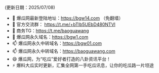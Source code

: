 (更新日期：2025/07/08)
- 👋 爆瓜网最新登陆地址：https://bgw14.com （免翻墙）
- 👀 官方交流群： https://t.me/+bTlb5UEbD480NTVl
- 🌱 商务TG：https://t.me/baoguawang
- 💞️ 爆瓜网永久域名：https://bgw1.com
- 📫 爆瓜网永久中转域名：https://bgw01.com
- 📫 爆瓜网永久中转域名：https://baoguawang.com
- 😄 爆瓜网，为“吃瓜”爱好者打造的八卦资讯平台！
- ⚡ 爆料大瓜实时更新，汇集全网第一手吃瓜讯息，让你的吃瓜路一片坦途

<!---
bgw1com/bgw1com is a ✨ special ✨ repository because its `README.md` (this file) appears on your GitHub profile.
You can click the Preview link to take a look at your changes.
--->
